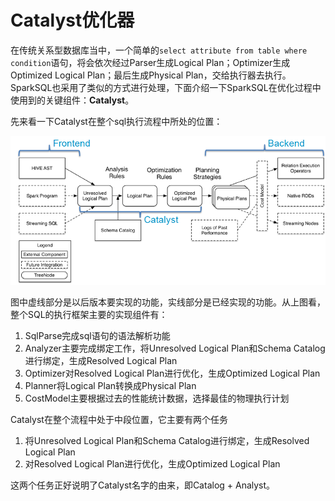 # Catalyst优化器

在传统关系型数据库当中，一个简单的```select attribute from table where condition```语句，将会依次经过Parser生成Logical Plan；Optimizer生成Optimized Logical Plan；最后生成Physical Plan，交给执行器去执行。SparkSQL也采用了类似的方式进行处理，下面介绍一下SparkSQL在优化过程中使用到的关键组件：**Catalyst**。

先来看一下Catalyst在整个sql执行流程中所处的位置：

![](/images/catalyst.png)

图中虚线部分是以后版本要实现的功能，实线部分是已经实现的功能。从上图看，整个SQL的执行框架主要的实现组件有：
1. SqlParse完成sql语句的语法解析功能
2. Analyzer主要完成绑定工作，将Unresolved Logical Plan和Schema Catalog进行绑定，生成Resolved Logical Plan
3. Optimizer对Resolved Logical Plan进行优化，生成Optimized Logical Plan
4. Planner将Logical Plan转换成Physical Plan
5. CostModel主要根据过去的性能统计数据，选择最佳的物理执行计划

Catalyst在整个流程中处于中段位置，它主要有两个任务
1. 将Unresolved Logical Plan和Schema Catalog进行绑定，生成Resolved Logical Plan
2. 对Resolved Logical Plan进行优化，生成Optimized Logical Plan

这两个任务正好说明了Catalyst名字的由来，即Catalog + Analyst。





